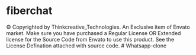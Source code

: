 # fiberchat

© Copyrighted by Thinkcreative_Technologies. An Exclusive item of Envato market. Make sure you have purchased a Regular License OR Extended license for the Source Code from Envato to use this product. See the License Defination attached with source code.
#   W h a t s a p p - c l o n e  
 